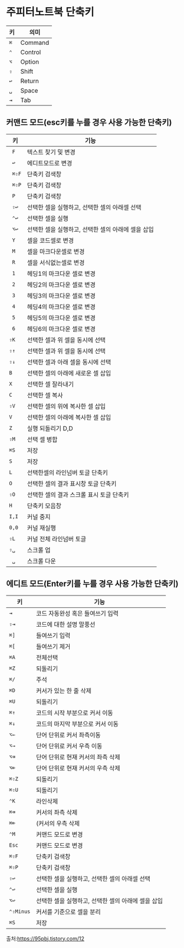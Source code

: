 # 주피터노트북 단축키

|키|의미|
|---|---|
|`⌘`| Command|
|`⌃`| Control|
|`⌥`| Option|
|`⇧`| Shift|
|`↩`| Return|
|`␣`| Space|
|`⇥`| Tab |

## 커맨드 모드(esc키를 누를 경우 사용 가능한 단축키)
|키|기능|
|---|---|
|` F`| 텍스트 찾기 및 변경|
|` ↩`| 에디트모드로 변경|
|` ⌘⇧F`| 단축키 검색창|
|` ⌘⇧P`| 단축키 검색창|
|` P`| 단축키 검색창|
|` ⇧↩`| 선택한 셀을 실행하고, 선택한 셀의 아래셀 선택|
|` ⌃↩`| 선택한 셀을 실행|
|` ⌥↩`| 선택한 셀을 실행하고, 선택한 셀의 아래에 셀을 삽입|
|` Y`| 셀을 코드셀로 변경|
|` M`| 셀을 마크다운셀로 변경|
|` R`| 셀을 서식없는셀로 변경|
|` 1`| 헤딩1의 마크다운 셀로 변경|
|` 2`| 헤딩2의 마크다운 셀로 변경|
|` 3`| 헤딩3의 마크다운 셀로 변경|
|` 4`| 헤딩4의 마크다운 셀로 변경|
|` 5`| 헤딩5의 마크다운 셀로 변경|
|` 6`| 헤딩6의 마크다운 셀로 변경|
|`⇧K`| 선택한 셀과 위 셀을 동시에 선택|
|`⇧↑`| 선택한 셀과 위 셀을 동시에 선택|
|`⇧↓`| 선택한 셀과 아래 셀을 동시에 선택| 선택한 셀과 아래 셀을 동시에 선택 A 선택한 셀의 위에 새로운 셀 삽입
|`B`| 선택한 셀의 아래에 새로운 셀 삽입|
|`X`| 선택한 셀 잘라내기|
|`C`| 선택한 셀 복사|
|`⇧V`| 선택한 셀의 위에 복사한 셀 삽입|
|`V`| 선택한 셀의 아래에 복사한 셀 삽입|
|`Z`| 실행 되돌리기 D,D| 선택한 셀 삭제
|`⇧M`| 선택 셀 병합|
|`⌘S`| 저장|
|`S`| 저장|
|`L`| 선택한셀의 라인넘버 토글 단축키|
|`O`| 선택한 셀의 결과 표시창 토글 단축키|
|`⇧O`|선택한 셀의 결과 스크롤 표시 토글 단축키|
|`H`| 단축키 모음창|
|`I,I`| 커널 중지|
|`0,0`| 커널 재실행|
|`⇧L`| 커널 전체 라인넘버 토글|
|`⇧␣`| 스크롤 업|
|` ␣`| 스크롤 다운|

## 에디트 모드(Enter키를 누를 경우 사용 가능한 단축키)
|키|기능|
|---|---|
|`⇥`| 코드 자동완성 혹은 들여쓰기 입력|
|`⇧⇥`| 코드에 대한 설명 말풍선|
|`⌘]`| 들여쓰기 입력|
|`⌘[`| 들여쓰기 제거|
|`⌘A`| 전체선택|
|`⌘Z`| 되돌리기|
|`⌘/`| 주석|
|`⌘D`| 커서가 있는 한 줄 삭제|
|`⌘U`| 되돌리기|
|`⌘↑`| 코드의 시작 부분으로 커서 이동|
|`⌘↓`| 코드의 마지막 부분으로 커서 이동|
|`⌥←`| 단어 단위로 커서 좌측이동|
|`⌥→`| 단어 단위로 커서 우측 이동|
|`⌥⌫`| 단어 단위로 현재 커서의 좌측 삭제|
|`⌥⌦`| 단어 단위로 현재 커서의 우측 삭제|
|`⌘⇧Z`| 되돌리기|
|`⌘⇧U`| 되돌리기|
|`⌃K`| 라인삭제|
|`⌘⌫`| 커서의 좌측 삭제|
|`⌘⌦`| (커서의 우측 삭제|
|`⌃M`| 커맨드 모드로 변경|
|`Esc`| 커맨드 모드로 변경|
|`⌘⇧F`| 단축키 검색창|
|`⌘⇧P`| 단축키 검색창|
|`⇧↩`| 선택한 셀을 실행하고, 선택한 셀의 아래셀 선택|
|`⌃↩`| 선택한 셀을 실행|
|`⌥↩`| 선택한 셀을 실행하고, 선택한 셀의 아래에 셀을 삽입|
|`⌃⇧Minus`| 커서를 기준으로 셀을 분리|
|`⌘S`| 저장|


출처:https://95pbj.tistory.com/12
